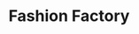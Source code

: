 ---
title: "Fashion Factory"
url: /opposite-of-sb-womens-college-buxi-bazaar/fashion-factory/
shop: boutique
---